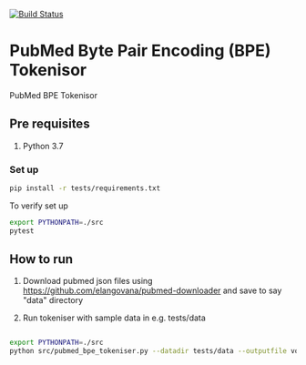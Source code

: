 [![Build Status](https://travis-ci.org/elangovana/pubmed-bpe-tokeniser.svg?branch=main)](https://travis-ci.org/elangovana/pubmed-bpe-tokeniser)

# PubMed Byte Pair Encoding (BPE) Tokenisor
PubMed BPE Tokenisor

## Pre requisites

1. Python 3.7

### Set up

```bash
pip install -r tests/requirements.txt
```

To verify set up

```bash
export PYTHONPATH=./src
pytest
```


## How to run

1. Download pubmed json files using https://github.com/elangovana/pubmed-downloader and save to say "data" directory

2. Run tokeniser with sample data in e.g. tests/data

```bash

export PYTHONPATH=./src
python src/pubmed_bpe_tokeniser.py --datadir tests/data --outputfile vocab.json

```


